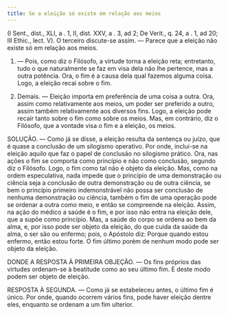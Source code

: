 ```yaml
---
title: Se a eleição só existe em relação aos meios
---
```


(I Sent., dist., XLI, a . 1, II, dist. XXV, a . 3, ad 2; De Verit., q. 24, a . 1, ad 20; III Ethic., lect. V).
  O terceiro discute-se assim. ― Parece que a eleição não existe só em relação aos meios.  

1. ― Pois, como diz o Filósofo, a virtude torna a eleição reta; entretanto, tudo o que naturalmente se faz em visa dela não lhe pertence, mas a outra potência. Ora, o fim é a causa dela qual fazemos alguma coisa. Logo, a eleição recai sobre o fim.  

2. Demais. ― Eleição importa em preferência de uma coisa a outra. Ora, assim como relativamente aos meios, um poder ser preferido a outro, assim também relativamente aos diversos fins. Logo, a eleição pode recair tanto sobre o fim como sobre os meios.  Mas, em contrário, diz o Filósofo, que a vontade visa o fim e a eleição, os meios.  

SOLUÇÃO. ― Como já se disse, a eleição resulta da sentença ou juízo, que é quase a conclusão de um silogismo operativo. Por onde, inclui-se na eleição aquilo que faz o papel de conclusão no silogismo prático. Ora, nas ações o fim se comporta como princípio e não como conclusão, segundo diz o Filósofo. Logo, o fim como tal não é objeto da eleição.  Mas, como na ordem especulativa, nada impede que o princípio de uma demonstração ou ciência seja a conclusão de outra demonstração ou de outra ciência, se bem o princípio primeiro indemonstrável não possa ser conclusão de nenhuma demonstração ou ciência, também o fim de uma operação pode se ordenar a outra como meio, e então se compreende na eleição. Assim, na ação do médico a saúde é o fim, e por isso não entra na eleição dele, que a supõe como princípio. Mas, a saúde do corpo se ordena ao bem da alma, e, por isso pode ser objeto da eleição, do que cuida da saúde da alma, o ser são ou enfermo; pois, o Apóstolo diz: Porque quando estou enfermo, então estou forte. O fim último porém de nenhum modo pode ser objeto da eleição.  

DONDE A RESPOSTA À PRIMEIRA OBJEÇÃO. — Os fins próprios das virtudes ordenam-se à beatitude como ao seu último fim. E deste modo podem ser objeto de eleição. 

RESPOSTA À SEGUNDA. ― Como já se estabeleceu antes, o último fim é único. Por onde, quando ocorrem vários fins, pode haver eleição dentre eles, enquanto se ordenam a um fim ulterior.